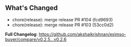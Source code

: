 ## What's Changed

- chore(release): merge release PR #104 (fcd9693)
- chore(release): merge release PR #103 (53cc0d2)

**Full Changelog**: https://github.com/akshaikrishnan/eximso-buyer/compare/v0.2.5...v0.2.6
